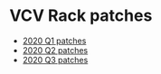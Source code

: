 # VCV Rack patches

- [2020 Q1 patches](2020-Q1/readme.md)
- [2020 Q2 patches](2020-Q2/readme.md)
- [2020 Q3 patches](2020-Q3/readme.md)
